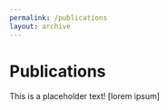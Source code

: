 ```yaml
---
permalink: /publications
layout: archive
---
```


# Publications

This is a placeholder text! [lorem ipsum]
